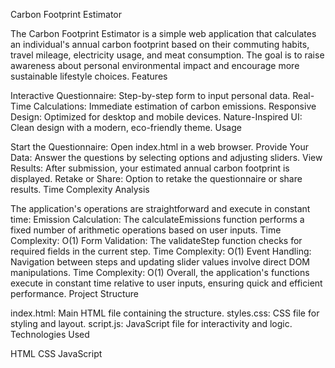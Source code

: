 Carbon Footprint Estimator

The Carbon Footprint Estimator is a simple web application that calculates an individual's annual carbon footprint based on their commuting habits, travel mileage, electricity usage, and meat consumption. The goal is to raise awareness about personal environmental impact and encourage more sustainable lifestyle choices.
Features

Interactive Questionnaire: Step-by-step form to input personal data.
Real-Time Calculations: Immediate estimation of carbon emissions.
Responsive Design: Optimized for desktop and mobile devices.
Nature-Inspired UI: Clean design with a modern, eco-friendly theme.
Usage

Start the Questionnaire: Open index.html in a web browser.
Provide Your Data: Answer the questions by selecting options and adjusting sliders.
View Results: After submission, your estimated annual carbon footprint is displayed.
Retake or Share: Option to retake the questionnaire or share results.
Time Complexity Analysis

The application's operations are straightforward and execute in constant time:
Emission Calculation: The calculateEmissions function performs a fixed number of arithmetic operations based on user inputs.
Time Complexity: O(1)
Form Validation: The validateStep function checks for required fields in the current step.
Time Complexity: O(1)
Event Handling: Navigation between steps and updating slider values involve direct DOM manipulations.
Time Complexity: O(1)
Overall, the application's functions execute in constant time relative to user inputs, ensuring quick and efficient performance.
Project Structure

index.html: Main HTML file containing the structure.
styles.css: CSS file for styling and layout.
script.js: JavaScript file for interactivity and logic.
Technologies Used

HTML
CSS
JavaScript

